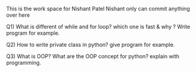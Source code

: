 This is the work space for Nishant Patel
Nishant only can commit anything over here

Q1) What is different of while and for loop? which one is fast & why ? Write program for example.

Q2) How to write private class in python? give program for example.

Q3) What is OOP? What are the OOP concept for python? explain with programming.
